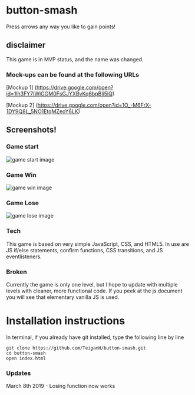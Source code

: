 # button-smash
Press arrows any way you like to gain points! 

## disclaimer
This game is in MVP status, and the name was changed.

### Mock-ups can be found at the following URLs
[Mockup 1] (https://drive.google.com/open?id=1lh3FY7IWiGGM0FsGJYXBvKq6bpBIi5iQ)

[Mockup 2] (https://drive.google.com/open?id=1O_-M6FrX-1DY9Q8L_5NO1EtqMZeoY6LK)

## Screenshots!

### Game start
![game start image](https://i.imgur.com/AYwLky6.png)

### Game Win 
![game win image](https://i.imgur.com/7Ac0Scv.png)

### Game Lose
![game lose image](https://i.imgur.com/qi7uWkm.png)

### Tech
This game is based on very simple JavaScript, CSS, and HTML5. In use are JS if/else statements, confirm functions, CSS transitions, and JS eventlisteners.

### Broken
Currently the game is only one level, but I hope to update with multiple levels with cleaner, more functional code. If you peek at the js document you will see that elementary vanilla JS is used. 

# Installation instructions
In terminal, if you already have git installed, type the following line by line
```
git clone https://github.com/TeiganH/button-smash.git
cd button-smash
open index.html
```

### Updates
March 8th 2019 - Losing function now works


